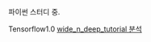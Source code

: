 파이썬 스터디 중.

Tensorflow1.0 [wide_n_deep_tutorial 분석](https://github.com/SSaMKJ/study201702/blob/master/com/ssamkj/py/wide_n_deep/notebook/wide_n_deep_tutorial.ipynb)

